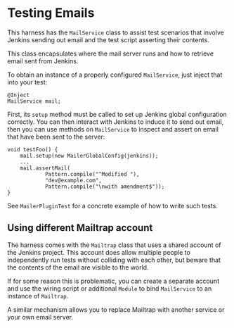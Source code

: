 # Testing Emails
This harness has the `MailService` class to assist test scenarios that involve Jenkins sending out email and the test
script asserting their contents.

This class encapsulates where the mail server runs and how to retrieve email sent from Jenkins.

To obtain an instance of a properly configured `MailService`, just inject that into your test:

    @Inject
    MailService mail;

First, its `setup` method must be called to set up Jenkins global configuration correctly.
You can then interact with Jenkins to induce it to send out email, then you can use methods
on `MailService` to inspect and assert on email that have been sent to the server:

    void testFoo() {
        mail.setup(new MailerGlobalConfig(jenkins));
        ...
        mail.assertMail(
                Pattern.compile("^Modified "),
                "dev@example.com",
                Pattern.compile("\nwith amendment$"));
    }

See `MailerPluginTest` for a concrete example of how to write such tests.

## Using different Mailtrap account
The harness comes with the `Mailtrap` class that uses a shared account of the Jenkins project.
This account does allow multiple people to independently run tests without colliding with each other,
but beware that the contents of the email are visible to the world.

If for some reason this is problematic, you can create a separate account and use the wiring
script or additional `Module` to bind `MailService` to an instance of `Mailtrap`.

A similar mechanism allows you to replace Mailtrap with another service or your own email server.

